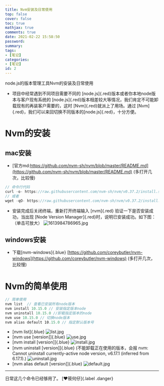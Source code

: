 ```yaml
---
title: Nvm安装及日常使用
top: false
cover: false
toc: true
mathjax: true
comments: true
date: 2021-02-22 15:58:50
password:
summary:
tags:
- [笔记]
categories:
- [笔记]
id: 2
---
```

node.js的版本管理工具Nvm的安装及日常使用
<!--More-->
* 项目中经常遇到不同项目需要不同的 [node.js]{.red}版本或者你本地node版本与客户现有系统的 [node.js]{.red}版本相差较大等情况，我们肯定不可能卸载现有的再装客户需要的，这时 [Nvm]{.red}就派上了用场。通过 [Nvm]{.red}，我们可以来回切换不同版本的[node.js]{.red}，十分方便。
# Nvm的安装
## mac安装  
   * [官方md:https://github.com/nvm-sh/nvm/blob/master/README.md](https://github.com/nvm-sh/nvm/blob/master/README.md) (多打开几次，比较慢)
   
```js 安装 
// 命令行代码
curl -o- https://raw.githubusercontent.com/nvm-sh/nvm/v0.37.2/install.sh | bash
// 或者
wget -qO- https://raw.githubusercontent.com/nvm-sh/nvm/v0.37.2/install.sh | bash
```
* 安装完成后关闭终端，重新打开终端输入 [nvm]{.red} 验证一下是否安装成功，当出现 [Node Version Manager]{.red}时，说明已安装成功。如下图：（单击可放大）
![1613984786965.jpg](https://i.loli.net/2021/02/22/JFC4bwHGuinTs2X.jpg)
## windows安装
* 下载[nvm-windows]{.blue} [https://github.com/coreybutler/nvm-windows](https://github.com/coreybutler/nvm-windows) (多打开几次，比较慢)
# Nvm的简单使用
```js 简单使用
// 简单使用
nvm list  // 查看已安装所有node版本
nvm install 10.15.0 // 安装指定版本node
nvm uninstall 10.15.0 //卸载指定版本的node
nvm use 10.15.0 // 切换node版本
nvm alias default 10.15.0 // 指定默认版本号
```
* [nvm list]{.blue} 
![list.jpg](https://i.loli.net/2021/02/22/uZTEmztkdjBQneP.jpg)
* [nvm use [version]]{.blue}
![use.jpg](https://i.loli.net/2021/02/22/KdJIkEB9LfWpT5X.jpg)
* [nvm install [version]]{.blue}
![install.jpg](https://i.loli.net/2021/02/22/EX3NHCxZ7lFT4dg.jpg)
* [nvm uninstall [version]]{.blue} (不能卸载正在使用的版本，会报 nvm: Cannot uninstall currently-active node version, v6.17.1 (inferred from 6.17.1).)
![uninstall.jpg](https://i.loli.net/2021/02/22/oPNZk9ywujIS2le.jpg)
* [nvm alias default [version]]{.blue}
![default.jpg](https://i.loli.net/2021/02/22/zcnAdFDIk2ZpamN.jpg)
---
日常这几个命令已经够用了。
[:heart:筱何仔]{.label .danger}
